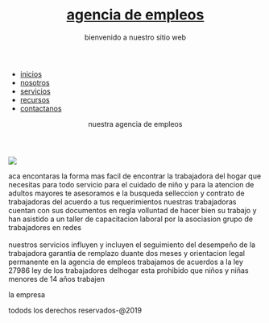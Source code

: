 <!DOCTYPE html>
<html>
   <head>
	 <meta charset="utf-8">
	 <meta name="viewport" content="width=device-width, initial-scale=1">
	 <link href="../css/estilo.css" rel="stylesheet" type="text/css"/>
  </head>
  <body>
  	<header id="logo">
  		<h1><a href="principal.html">agencia de empleos</a></h1>
  		<p id="subtitulo">bienvenido a nuestro sitio web</p>
  	</header>
  	<section>
  		<nav id="menu">
  			<ul>
  				<li><a href="index.html" title="pagina principal"
  					   hreflang="es-pe" accesskey="I">inicios</a></li>
  				<li><a href="nosotros.html" title="conocenos"
  					   hreflang="es-pe" accesskey="N">nosotros</a></li>
  			    <li><a href="servicios.html" title="nuestros servicios"
  			    	   hreflang="es-pe" accesskey="s">servicios</a></li>
  			    <li><a href="recursos.html" title="recursos"
  			    	   hreflang="es-pe" accesskey="R">recursos</a></li>
  			    <li><a href="mailto:informa@agencia.com" title="escribanos"
  			    	   hreflang="es-pe" accesskey="c">contactanos</a></li>
  		</ul>
  	</nav>
  </section>
  <section id="seccion">
  	 <header id="subtitulo2">nuestra agencia de empleos</header>
  	 <img src="../img/empleados.png" id="imagen"/>
     <aside id="ladoderecho">
     	<p>
     		aca encontaras la forma mas facil de encontrar la trabajadora del hogar que necesitas para todo servicio para el cuidado de niño y para la atencion de adultos mayores te asesoramos e la busqueda selleccion y contrato de trabajadoras del acuerdo a tus requerimientos
     		nuestras trabajadoras cuentan con sus documentos en regla volluntad de hacer bien su trabajo y han asistido a un taller de capacitacion laboral por la asociasion grupo de trabajadores en redes
     	    </br></br>
     	    nuestros servicios influyen y incluyen el seguimiento del desempeño de la trabajadora garantia de remplazo duante dos meses y orientacion legal permanente en la agencia de empleos trabajamos de acuerdos a la ley 27986 ley de los trabajadores delhogar esta prohibido que niños y niñas menores de 14 años trabajen
     	</p>
     	<p>la empresa</p>
     </aside>
    </section>
    <footer id="pie"><p> todods los derechos reservados-@2019</p></footer>
   </body>
 </html>
